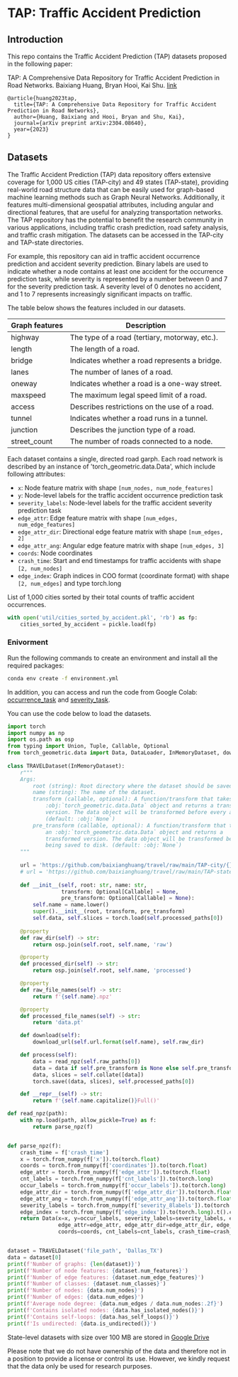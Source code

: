 # TAP: Traffic Accident Prediction


## Introduction
<!-- This is an implementation of Traffic Accident Vulnerability Estimation via Linkage (TRAVEL), a graph neural network framework proposed in the following paper: -->
This repo contains the Traffic Accident Prediction (TAP) datasets proposed in the following paper:

TAP: A Comprehensive Data Repository for Traffic Accident Prediction in Road Networks. Baixiang Huang, Bryan Hooi, Kai Shu. [link](https://arxiv.org/pdf/2304.08640)

```
@article{huang2023tap,
  title={TAP: A Comprehensive Data Repository for Traffic Accident Prediction in Road Networks},
  author={Huang, Baixiang and Hooi, Bryan and Shu, Kai},
  journal={arXiv preprint arXiv:2304.08640},
  year={2023}
}
```


## Datasets
The Traffic Accident Prediction (TAP) data repository offers extensive coverage for 1,000 US cities (TAP-city) and 49 states (TAP-state), providing real-world road structure data that can be easily used for graph-based machine learning methods such as Graph Neural Networks. Additionally, it features multi-dimensional geospatial attributes, including angular and directional features, that are useful for analyzing transportation networks. The TAP repository has the potential to benefit the research community in various applications, including traffic crash prediction, road safety analysis, and traffic crash mitigation. The datasets can be accessed in the TAP-city and TAP-state directories.

For example, this repository can aid in traffic accident occurrence prediction and accident severity prediction. Binary labels are used to indicate whether a node contains at least one accident for the occurrence prediction task, while severity is represented by a number between 0 and 7 for the severity prediction task. A severity level of 0 denotes no accident, and 1 to 7 represents increasingly significant impacts on traffic.

The table below shows the features included in our datasets. 

 Graph features             | Description               
----------------------------|------------------------------------------------
 highway                    | The type of a road (tertiary, motorway, etc.). 
 length                     | The length of a road.                          
 bridge                     | Indicates whether a road represents a bridge.  
 lanes                      | The number of lanes of a road.                 
 oneway                     | Indicates whether a road is a one-way street.  
 maxspeed                   | The maximum legal speed limit of a road.       
 access                     | Describes restrictions on the use of a road.   
 tunnel                     | Indicates whether a road runs in a tunnel.     
 junction                   | Describes the junction type of a road.                    
 street\_count              | The number of roads connected to a node.   

Each dataset contains a single, directed road garph. Each road network is described by an instance of 'torch_geometric.data.Data', which include following attributes:
- `x`: Node feature matrix with shape `[num_nodes, num_node_features]`
- `y`: Node-level labels for the traffic accident occurrence prediction task
- `severity_labels`: Node-level labels for the traffic accident severity prediction task
- `edge_attr`: Edge feature matrix with shape `[num_edges, num_edge_features]`
- `edge_attr_dir`: Directional edge feature matrix with shape `[num_edges, 2]`
- `edge_attr_ang`: Angular edge feature matrix with shape `[num_edges, 3]`
- `coords`: Node coordinates
- `crash_time`: Start and end timestamps for traffic accidents with shape `[2, num_nodes]`
- `edge_index`: Graph indices in COO format (coordinate format) with shape `[2, num_edges]` and type torch.long

List of 1,000 cities sorted by their total counts of traffic accident occurrences.
```python
with open('util/cities_sorted_by_accident.pkl', 'rb') as fp:
    cities_sorted_by_accident = pickle.load(fp)
```


### Enivorment
Run the following commands to create an environment and install all the required packages:
```bash
conda env create -f environment.yml
```
In addition, you can access and run the code from Google Colab: [occurrence_task](https://colab.research.google.com/drive/13VpVN3fKupaYsieDRYBSxqkUdeGyEK-t?usp=sharing) and [severity_task](https://colab.research.google.com/drive/1AjO2BKqWdbLgXO4ObwOa0AF_fRYlfSFj?usp=sharing).
<!-- conda config --prepend channels conda-forge
conda create -n tap --strict-channel-priority osmnx
conda activate tap
pip install -r requirements.txt -->


You can use the code below to load the datasets.
```python
import torch
import numpy as np
import os.path as osp
from typing import Union, Tuple, Callable, Optional
from torch_geometric.data import Data, DataLoader, InMemoryDataset, download_url
          
class TRAVELDataset(InMemoryDataset):
    r"""
    Args:
        root (string): Root directory where the dataset should be saved.
        name (string): The name of the dataset.
        transform (callable, optional): A function/transform that takes in an
            :obj:`torch_geometric.data.Data` object and returns a transformed
            version. The data object will be transformed before every access.
            (default: :obj:`None`)
        pre_transform (callable, optional): A function/transform that takes in
            an :obj:`torch_geometric.data.Data` object and returns a
            transformed version. The data object will be transformed before
            being saved to disk. (default: :obj:`None`)
    """
    
    url = 'https://github.com/baixianghuang/travel/raw/main/TAP-city/{}.npz'
    # url = 'https://github.com/baixianghuang/travel/raw/main/TAP-state/{}.npz'
    
    def __init__(self, root: str, name: str,
                 transform: Optional[Callable] = None,
                 pre_transform: Optional[Callable] = None):
        self.name = name.lower()
        super().__init__(root, transform, pre_transform)
        self.data, self.slices = torch.load(self.processed_paths[0])
        
    @property
    def raw_dir(self) -> str:
        return osp.join(self.root, self.name, 'raw')

    @property
    def processed_dir(self) -> str:
        return osp.join(self.root, self.name, 'processed')

    @property
    def raw_file_names(self) -> str:
        return f'{self.name}.npz'

    @property
    def processed_file_names(self) -> str:
        return 'data.pt'

    def download(self):
        download_url(self.url.format(self.name), self.raw_dir)

    def process(self):
        data = read_npz(self.raw_paths[0])
        data = data if self.pre_transform is None else self.pre_transform(data)
        data, slices = self.collate([data])
        torch.save((data, slices), self.processed_paths[0])

    def __repr__(self) -> str:
        return f'{self.name.capitalize()}Full()'

def read_npz(path):
    with np.load(path, allow_pickle=True) as f:
        return parse_npz(f)


def parse_npz(f):
    crash_time = f['crash_time']
    x = torch.from_numpy(f['x']).to(torch.float)
    coords = torch.from_numpy(f['coordinates']).to(torch.float)
    edge_attr = torch.from_numpy(f['edge_attr']).to(torch.float)
    cnt_labels = torch.from_numpy(f['cnt_labels']).to(torch.long)
    occur_labels = torch.from_numpy(f['occur_labels']).to(torch.long)
    edge_attr_dir = torch.from_numpy(f['edge_attr_dir']).to(torch.float)
    edge_attr_ang = torch.from_numpy(f['edge_attr_ang']).to(torch.float)
    severity_labels = torch.from_numpy(f['severity_8labels']).to(torch.long)
    edge_index = torch.from_numpy(f['edge_index']).to(torch.long).t().contiguous()
    return Data(x=x, y=occur_labels, severity_labels=severity_labels, edge_index=edge_index, 
                edge_attr=edge_attr, edge_attr_dir=edge_attr_dir, edge_attr_ang=edge_attr_ang, 
                coords=coords, cnt_labels=cnt_labels, crash_time=crash_time)


dataset = TRAVELDataset('file_path', 'Dallas_TX')
data = dataset[0]
print(f'Number of graphs: {len(dataset)}')
print(f'Number of node features: {dataset.num_features}')
print(f'Number of edge features: {dataset.num_edge_features}')
print(f'Number of classes: {dataset.num_classes}')
print(f'Number of nodes: {data.num_nodes}')
print(f'Number of edges: {data.num_edges}')
print(f'Average node degree: {data.num_edges / data.num_nodes:.2f}')
print(f'Contains isolated nodes: {data.has_isolated_nodes()}')
print(f'Contains self-loops: {data.has_self_loops()}')
print(f'Is undirected: {data.is_undirected()}')
```

State-level datasets with size over 100 MB are stored in [Google Drive](https://drive.google.com/drive/folders/1tgxbEgnuFAAi1VMg4fTn-m1LA4Zbex4m?usp=sharing)

Please note that we do not have ownership of the data and therefore not in a position to provide a license or control its use. However, we kindly request that the data only be used for research purposes.


<!-- ## License
TAP is distributed under the terms of the Apache License (Version 2.0). -->